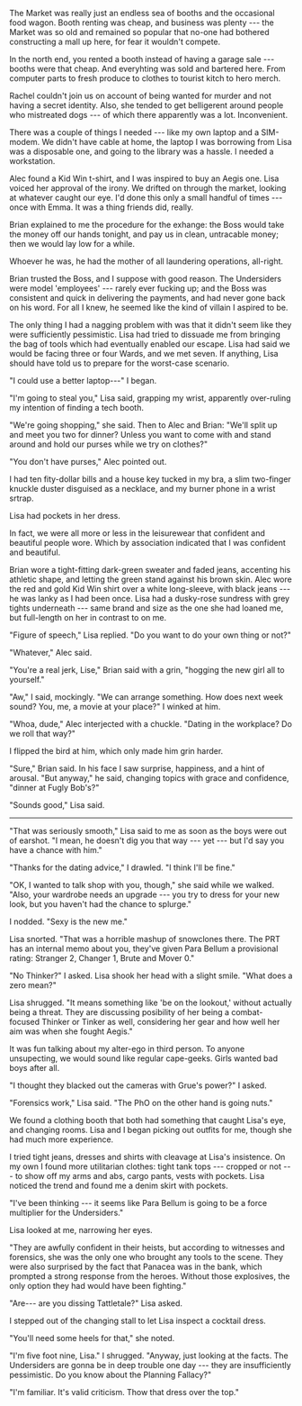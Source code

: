 The Market was really just an endless sea of booths and the occasional food wagon. Booth renting
was cheap, and business was plenty --- the Market was so old and remained so popular that no-one had
bothered constructing a mall up here, for fear it wouldn't compete.

In the north end, you rented a booth instead of having a garage sale --- booths were that cheap.
And everyhting was sold and bartered here. From computer parts to fresh produce to clothes to tourist kitch to
hero merch.

Rachel couldn't join us on account of being wanted for murder and not having a secret identity.
Also, she tended to get belligerent around people who mistreated dogs --- of which there apparently
was a lot. Inconvenient.

There was a couple of things I needed --- like my own laptop and a SIM-modem. We didn't have cable at home,
the laptop I was borrowing from Lisa was a disposable one, and going to the library was a hassle. I needed
a workstation.

Alec found a Kid Win t-shirt, and I was inspired to buy an Aegis one. Lisa voiced her approval of the irony.
We drifted on through the market, looking at whatever caught our eye. I'd done this only a small handful of times
--- once with Emma. It was a thing friends did, really.

Brian explained to me the procedure for the exhange: the Boss would take the money off our hands tonight,
and pay us in clean, untracable money; then we would lay low for a while.

Whoever he was, he had the mother of all laundering operations, all-right.

Brian trusted the Boss, and I suppose with good reason. The Undersiders were model 'employees' --- rarely
ever fucking up; and the Boss was consistent and quick in delivering the payments, and had never gone
back on his word. For all I knew, he seemed like the kind of villain I aspired to be.

The only thing I had a nagging problem with was that it didn't seem like they were sufficiently
pessimistic. Lisa had tried to dissuade me from bringing the bag of tools which had eventually enabled
our escape. Lisa had said we would be facing three or four Wards, and we met seven. If anything, Lisa
should have told us to prepare for the worst-case scenario.

"I could use a better laptop---" I began.

"I'm going to steal you," Lisa said, grapping my wrist,
apparently over-ruling my intention of finding a tech booth.

"We're going shopping," she said. Then to Alec and Brian: "We'll split up and meet you two for dinner?
Unless you want to come with and stand around and hold our purses while we try on clothes?"

"You don't have purses," Alec pointed out.

I had ten fity-dollar bills and a house key tucked in my bra,
a slim two-finger knuckle duster disguised as a necklace, and my burner phone in a wrist srtrap.

Lisa had pockets in her dress.

In fact, we were all more or less in the leisurewear that confident and beautiful people wore.
Which by association indicated that I was confident and beautiful.

Brian wore a tight-fitting dark-green sweater and faded jeans, accenting his athletic shape,
and letting the green stand against his brown skin. Alec wore the red and gold Kid Win shirt over
a white long-sleeve, with black jeans --- he was lanky as I had been once. Lisa had a dusky-rose sundress
with grey tights underneath --- same brand and size as the one she had loaned me, but full-length on her
in contrast to on me.

"Figure of speech," Lisa replied. "Do you want to do your own thing or not?"

"Whatever," Alec said.

"You're a real jerk, Lise," Brian said with a grin, "hogging the new girl all to yourself."

"Aw," I said, mockingly. "We can arrange something. How does next week sound? You, me, a movie at your place?"
I winked at him.

"Whoa, dude," Alec interjected with a chuckle. "Dating in the workplace? Do we roll that way?"

I flipped the bird at him, which only made him grin harder.

"Sure," Brian said. In his face I saw surprise, happiness, and a hint of arousal. "But anyway," he said,
changing topics with grace and confidence, "dinner at Fugly Bob's?"

"Sounds good," Lisa said.

----

"That was seriously smooth," Lisa said to me as soon as the boys were out of earshot. "I mean, he doesn't
dig you that way --- yet --- but I'd say you have a chance with him."

"Thanks for the dating advice," I drawled. "I think I'll be fine."

"OK, I wanted to talk shop with you, though," she said while we walked. "Also, your wardrobe needs an upgrade
--- you try to dress for your new look, but you haven't had the chance to splurge."

I nodded. "Sexy is the new me."

Lisa snorted. "That was a horrible mashup of snowclones there. The PRT has an internal memo about you, they've
given Para Bellum a provisional rating: Stranger 2, Changer 1, Brute and Mover 0."

"No Thinker?" I asked. Lisa shook her head with a slight smile. "What does a zero mean?"

Lisa shrugged. "It means something like 'be on the lookout,' without actually being a threat.
They are discussing posibility of her being a combat-focused Thinker or Tinker as well, considering
her gear and how well her aim was when she fought Aegis."

It was fun talking about my alter-ego in third person. To anyone unsupecting, we would sound like regular
cape-geeks. Girls wanted bad boys after all.

"I thought they blacked out the cameras with Grue's power?" I asked.

"Forensics work," Lisa said. "The PhO on the other hand is going nuts."

We found a clothing booth that both had something that caught Lisa's eye, and
changing rooms. Lisa and I began picking out outfits for me, though she had much more experience.

I tried tight jeans, dresses and shirts with cleavage at Lisa's insistence. On my own I found more utilitarian
clothes: tight tank tops --- cropped or not --- to show off my arms and abs,
cargo pants, vests with pockets. Lisa noticed the trend and found me a denim skirt
with pockets.

"I've been thinking --- it seems like Para Bellum is going to be a force multiplier for the Undersiders."

Lisa looked at me, narrowing her eyes.

"They are awfully confident in their heists, but according to witnesses and forensics, she was the only one who
brought any tools to the scene. They were also surprised by the fact that Panacea was in the bank, which 
prompted a strong response from the heroes. Without those explosives, the only option they had would have been
fighting."

"Are--- are you dissing Tattletale?" Lisa asked.

I stepped out of the changing stall to let Lisa inspect a cocktail dress.

"You'll need some heels for that," she noted.

"I'm five foot nine, Lisa." I shrugged. "Anyway, just looking at the facts.
The Undersiders are gonna be in deep trouble one day --- they
are insufficiently pessimistic. Do you know about the Planning Fallacy?"

"I'm familiar. It's valid criticism. Thow that dress over the top."
